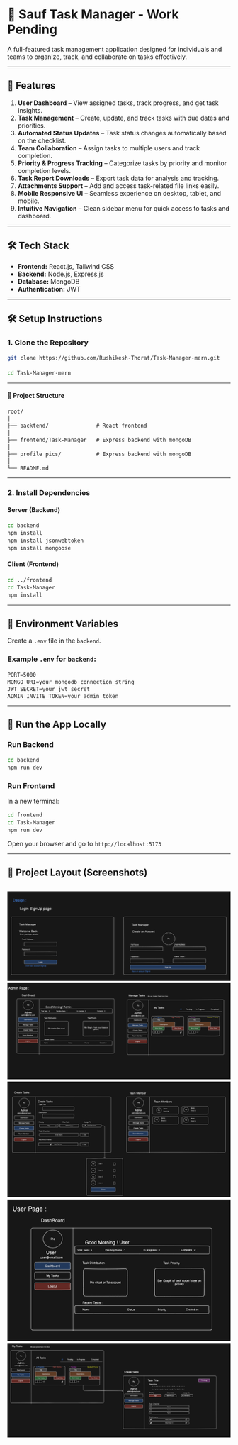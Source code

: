 # 📌 Sauf Task Manager - Work Pending

A full-featured task management application designed for individuals and teams to organize, track, and collaborate on tasks effectively.

---

## 🚀 Features

1. **User Dashboard** – View assigned tasks, track progress, and get task insights.  
2. **Task Management** – Create, update, and track tasks with due dates and priorities.  
3. **Automated Status Updates** – Task status changes automatically based on the checklist.  
4. **Team Collaboration** – Assign tasks to multiple users and track completion.  
5. **Priority & Progress Tracking** – Categorize tasks by priority and monitor completion levels.  
6. **Task Report Downloads** – Export task data for analysis and tracking.  
7. **Attachments Support** – Add and access task-related file links easily.  
8. **Mobile Responsive UI** – Seamless experience on desktop, tablet, and mobile.  
9. **Intuitive Navigation** – Clean sidebar menu for quick access to tasks and dashboard.  

---

## 🛠️ Tech Stack

- **Frontend:** React.js, Tailwind CSS 
- **Backend:** Node.js, Express.js  
- **Database:** MongoDB  
- **Authentication:** JWT

---

## 🛠️ Setup Instructions

### 1. Clone the Repository
   ```bash
   git clone https://github.com/Rushikesh-Thorat/Task-Manager-mern.git

   cd Task-Manager-mern
```
---

#### 📁 Project Structure

```
root/
│
├── backtend/               # React frontend
│
├── frontend/Task-Manager   # Express backend with mongoDB
│
├── profile pics/           # Express backend with mongoDB
│
└── README.md
```

---

### 2. Install Dependencies

#### Server (Backend)

```bash
cd backend
npm install
npm install jsonwebtoken
npm install mongoose
```

#### Client (Frontend)

```bash
cd ../frontend
cd Task-Manager
npm install

```
---

## 🔧 Environment Variables

Create a `.env` file in the `backend`.

### Example `.env` for `backend`:

```
PORT=5000
MONGO_URI=your_mongodb_connection_string
JWT_SECRET=your_jwt_secret
ADMIN_INVITE_TOKEN=your_admin_token
```
---
## 🧪 Run the App Locally

### Run Backend

```bash
cd backend
npm run dev
```

### Run Frontend

In a new terminal:

```bash
cd frontend
cd Task-Manager
npm run dev
```

Open your browser and go to `http://localhost:5173`

---

## 📸 Project Layout (Screenshots)
![](Project-layout/1auth.png)
![](Project-layout/2Admin1.png)
![](Project-layout/2Admin2.png)
![](Project-layout/3User1.png)
![](Project-layout/3User2.png)
---